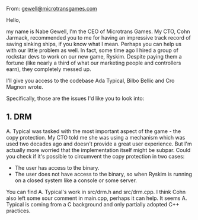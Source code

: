 From: gewell@microtransgames.com

Hello,

my name is Nabe Gewell, I'm the CEO of Microtrans Games. My CTO, Cohn Jarmack, recommended you to me for having an impressive track record of saving sinking ships, if you know what I mean. Perhaps you can help us with our little problem as well. In fact, some time ago I hired a group of rockstar devs to work on our new game, Ryskim. Despite paying them a fortune (like nearly a third of what our marketing people and controllers earn), they completely messed up. 

I'll give you access to the codebase Ada Typical, Bilbo Bellic and Cro Magnon wrote.

Specifically, those are the issues I'd like you to look into:

## 1. DRM
A. Typical was tasked with the most important aspect of the game - the copy protection. My CTO told me she was using a mechanism which was used two decades ago and doesn't provide a great user experience. But I'm actually more worried that the implementation itself might be subpar. Could you check if it's possible to circumvent the copy protection in two cases:

- The user has access to the binary.
- The user does not have access to the binary, so when Ryskim is running on a closed system like a console or some server.

You can find A. Typical's work in src/drm.h and src/drm.cpp. I think Cohn also left some sour comment in main.cpp, perhaps it can help. It seems A. Typical is coming from a C background and only partially adopted C++ practices.

